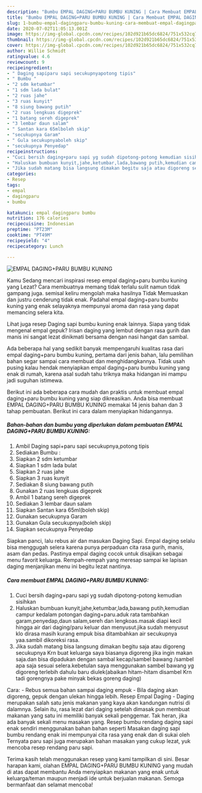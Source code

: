 ```yaml
---
description: "Bumbu EMPAL DAGING+PARU BUMBU KUNING | Cara Membuat EMPAL DAGING+PARU BUMBU KUNING Yang Enak Dan Lezat"
title: "Bumbu EMPAL DAGING+PARU BUMBU KUNING | Cara Membuat EMPAL DAGING+PARU BUMBU KUNING Yang Enak Dan Lezat"
slug: 1-bumbu-empal-dagingparu-bumbu-kuning-cara-membuat-empal-dagingparu-bumbu-kuning-yang-enak-dan-lezat
date: 2020-07-02T11:05:13.001Z
image: https://img-global.cpcdn.com/recipes/102d921b65dc6824/751x532cq70/empal-dagingparu-bumbu-kuning-foto-resep-utama.jpg
thumbnail: https://img-global.cpcdn.com/recipes/102d921b65dc6824/751x532cq70/empal-dagingparu-bumbu-kuning-foto-resep-utama.jpg
cover: https://img-global.cpcdn.com/recipes/102d921b65dc6824/751x532cq70/empal-dagingparu-bumbu-kuning-foto-resep-utama.jpg
author: Willie Schmidt
ratingvalue: 4.6
reviewcount: 9
recipeingredient:
- " Daging sapiparu sapi secukupnyapotong tipis"
- " Bumbu "
- "2 sdm ketumbar"
- "1 sdm lada bulat"
- "2 ruas jahe"
- "3 ruas kunyit"
- "8 siung bawang putih"
- "2 ruas lengkuas digeprek"
- "1 batang sereh digeprek"
- "3 lembar daun salam"
- " Santan kara 65mlboleh skip"
- "secukupnya Garam"
- " Gula secukupnyaboleh skip"
- "secukupnya Penyedap"
recipeinstructions:
- "Cuci bersih daging+paru sapi yg sudah dipotong-potong kemudian sisihkan"
- "Haluskan bumbuan kunyit,jahe,ketumbar,lada,bawang putih,kemudian campur kedalam potongan daging+paru.aduk rata tambahkan garam,penyedap,daun salam,sereh dan lengkoas.masak diapi kecil hingga air dari daging/paru keluar dan menyusut.jika sudah menyusut klo dirasa masih kurang empuk bisa ditambahkan air secukupnya yaa.sambil dikoreksi rasa."
- "Jika sudah matang bisa langsung dimakan begitu saja atau digoreng secukupnya Krn buat keluarga saya biasanya digoreng jika ingin makan saja.dan bisa dipadukan dengan sambal kecap/sambel bawang /sambel apa saja sesuai selera.kebetulan saya menggunakan sambel bawang yg digoreng terlebih dahulu baru diulek(abaikan hitam-hitam disambel Krn tadi gorengnya pake minyak bekas goreng daging)"
categories:
- Resep
tags:
- empal
- dagingparu
- bumbu

katakunci: empal dagingparu bumbu 
nutrition: 176 calories
recipecuisine: Indonesian
preptime: "PT23M"
cooktime: "PT49M"
recipeyield: "4"
recipecategory: Lunch

---
```



![EMPAL DAGING+PARU BUMBU KUNING](https://img-global.cpcdn.com/recipes/102d921b65dc6824/751x532cq70/empal-dagingparu-bumbu-kuning-foto-resep-utama.jpg)

Kamu Sedang mencari inspirasi resep empal daging+paru bumbu kuning yang Lezat? Cara membuatnya memang tidak terlalu sulit namun tidak gampang juga. semisal keliru mengolah maka hasilnya Tidak Memuaskan dan justru cenderung tidak enak. Padahal empal daging+paru bumbu kuning yang enak selayaknya mempunyai aroma dan rasa yang dapat memancing selera kita.

Lihat juga resep Daging sapi bumbu kuning enak lainnya. Siapa yang tidak mengenal empal gepuk? Irisan daging yang lembut dengan rasa gurih dan manis ini sangat lezat dinikmati bersama dengan nasi hangat dan sambal.

Ada beberapa hal yang sedikit banyak mempengaruhi kualitas rasa dari empal daging+paru bumbu kuning, pertama dari jenis bahan, lalu pemilihan bahan segar sampai cara membuat dan menghidangkannya. Tidak usah pusing kalau hendak menyiapkan empal daging+paru bumbu kuning yang enak di rumah, karena asal sudah tahu triknya maka hidangan ini mampu jadi suguhan istimewa.


Berikut ini ada beberapa cara mudah dan praktis untuk membuat empal daging+paru bumbu kuning yang siap dikreasikan. Anda bisa membuat EMPAL DAGING+PARU BUMBU KUNING memakai 14 jenis bahan dan 3 tahap pembuatan. Berikut ini cara dalam menyiapkan hidangannya.

<!--inarticleads1-->

##### Bahan-bahan dan bumbu yang diperlukan dalam pembuatan EMPAL DAGING+PARU BUMBU KUNING:

1. Ambil  Daging sapi+paru sapi secukupnya,potong tipis
1. Sediakan  Bumbu :
1. Siapkan 2 sdm ketumbar
1. Siapkan 1 sdm lada bulat
1. Siapkan 2 ruas jahe
1. Siapkan 3 ruas kunyit
1. Sediakan 8 siung bawang putih
1. Gunakan 2 ruas lengkuas digeprek
1. Ambil 1 batang sereh digeprek
1. Sediakan 3 lembar daun salam
1. Siapkan  Santan kara 65ml(boleh skip)
1. Gunakan secukupnya Garam
1. Gunakan  Gula secukupnya(boleh skip)
1. Siapkan secukupnya Penyedap


Siapkan panci, lalu rebus air dan masukan Daging Sapi. Empal daging selalu bisa menggugah selera karena punya perpaduan cita rasa gurih, manis, asam dan pedas. Pastinya empal daging cocok untuk disajikan sebagai menu favorit keluarga. Rempah-rempah yang meresap sampai ke lapisan daging menjanjikan menu ini begitu lezat nantinya. 

<!--inarticleads2-->

##### Cara membuat EMPAL DAGING+PARU BUMBU KUNING:

1. Cuci bersih daging+paru sapi yg sudah dipotong-potong kemudian sisihkan
1. Haluskan bumbuan kunyit,jahe,ketumbar,lada,bawang putih,kemudian campur kedalam potongan daging+paru.aduk rata tambahkan garam,penyedap,daun salam,sereh dan lengkoas.masak diapi kecil hingga air dari daging/paru keluar dan menyusut.jika sudah menyusut klo dirasa masih kurang empuk bisa ditambahkan air secukupnya yaa.sambil dikoreksi rasa.
1. Jika sudah matang bisa langsung dimakan begitu saja atau digoreng secukupnya Krn buat keluarga saya biasanya digoreng jika ingin makan saja.dan bisa dipadukan dengan sambal kecap/sambel bawang /sambel apa saja sesuai selera.kebetulan saya menggunakan sambel bawang yg digoreng terlebih dahulu baru diulek(abaikan hitam-hitam disambel Krn tadi gorengnya pake minyak bekas goreng daging)


Cara: - Rebus semua bahan sampai daging empuk - Bila daging akan digoreng, gepuk dengan ulekan hingga lebih. Resep Empal Daging - Daging merupakan salah satu jenis makanan yang kaya akan kandungan nutrisi di dalamnya. Selain itu, rasa lezat dari daging setelah dimasak pun membuat makanan yang satu ini memiliki banyak sekali penggemar. Tak heran, jika ada banyak sekali menu masakan yang. Resep bumbu rendang daging sapi enak sendiri menggunakan bahan bahan seperti Masakan daging sapi bumbu rendang enak ini mempunyai cita rasa yang enak dan di sukai oleh Ternyata paru sapi juga merupakan bahan masakan yang cukup lezat, yuk mencoba resep rendang paru sapi. 

Terima kasih telah menggunakan resep yang kami tampilkan di sini. Besar harapan kami, olahan EMPAL DAGING+PARU BUMBU KUNING yang mudah di atas dapat membantu Anda menyiapkan makanan yang enak untuk keluarga/teman maupun menjadi ide untuk berjualan makanan. Semoga bermanfaat dan selamat mencoba!
